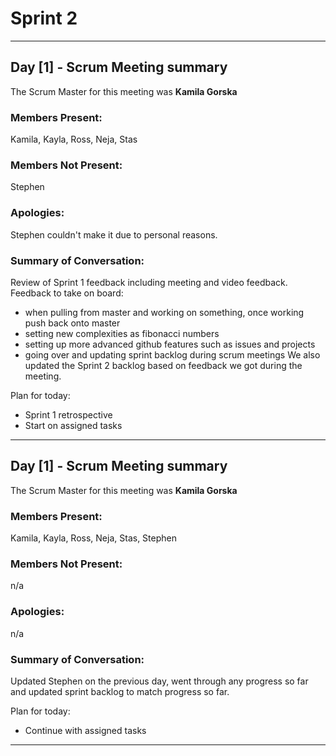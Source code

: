 # Sprint 2

---

## Day [1] - Scrum Meeting summary
The Scrum Master for this meeting was **Kamila Gorska**

### Members Present:
Kamila, Kayla, Ross, Neja, Stas

### Members Not Present:
Stephen

### Apologies:
Stephen couldn't make it due to personal reasons.

### Summary of Conversation:
Review of Sprint 1 feedback including meeting and video feedback. Feedback to take on board:
- when pulling from master and working on something, once working push back onto master
- setting new complexities as fibonacci numbers
- setting up more advanced github features such as issues and projects
- going over and updating sprint backlog during scrum meetings
We also updated the Sprint 2 backlog based on feedback we got during the meeting.

Plan for today:
- Sprint 1 retrospective
- Start on assigned tasks
---


## Day [1] - Scrum Meeting summary
The Scrum Master for this meeting was **Kamila Gorska**

### Members Present:
Kamila, Kayla, Ross, Neja, Stas, Stephen

### Members Not Present:
n/a

### Apologies:
n/a

### Summary of Conversation:
Updated Stephen on the previous day, went through any progress so far and updated sprint backlog to match progress so far.

Plan for today:
- Continue with assigned tasks
---
